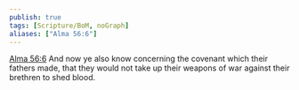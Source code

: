 ```yaml
---
publish: true
tags: [Scripture/BoM, noGraph]
aliases: ["Alma 56:6"]
---
```

[Alma 56:6](https://churchofjesuschrist.org/study/scriptures/bofm/alma/56?lang=eng&id=p6#p6) And now ye also know concerning the covenant which their fathers made, that they would not take up their weapons of war against their brethren to shed blood.
